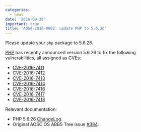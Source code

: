 ```yaml
---
categories:
  - news
date: '2016-09-20'
important: true
title: 'AOSA-2016-0002: update PHP to 5.6.26'
---
```



Please update your `php` package to 5.6.26.

[PHP](https://php.net) has recently announced version 5.6.26 to fix the following vulnerabilities, all assigned as CVEs:

- [CVE-2016-7411](https://web.nvd.nist.gov/view/vuln/detail?vulnId=CVE-2016-7411)
- [CVE-2016-7412](https://web.nvd.nist.gov/view/vuln/detail?vulnId=CVE-2016-7412)
- [CVE-2016-7413](https://web.nvd.nist.gov/view/vuln/detail?vulnId=CVE-2016-7413)
- [CVE-2016-7414](https://web.nvd.nist.gov/view/vuln/detail?vulnId=CVE-2016-7414)
- [CVE-2016-7416](https://web.nvd.nist.gov/view/vuln/detail?vulnId=CVE-2016-7416)
- [CVE-2016-7417](https://web.nvd.nist.gov/view/vuln/detail?vulnId=CVE-2016-7417)
- [CVE-2016-7418](https://web.nvd.nist.gov/view/vuln/detail?vulnId=CVE-2016-7418)

Relevant documentation:

- PHP 5.6.26 [ChangeLog](http://www.php.net/ChangeLog-5.php#5.6.26).
- Original AOSC OS ABBS Tree issue [#384](https://github.com/AOSC-Dev/aosc-os-abbs/issues/384).
